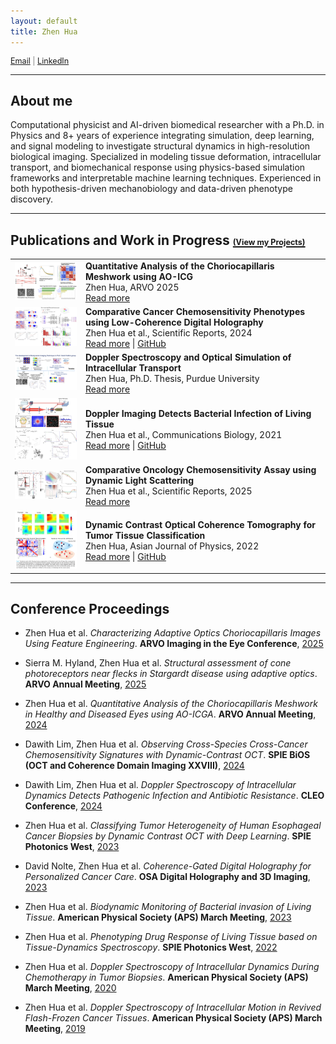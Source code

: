 ```yaml
---
layout: default
title: Zhen Hua
---
```


<p style="font-size:0.9em; color:gray;">
 <a href="mailto:huazhensdu@gmail.com">Email</a> | 
<a href="https://www.linkedin.com/in/zhenhua23" target="_blank">LinkedIn</a>
</p>

---

## About me

Computational physicist and AI-driven biomedical researcher with a Ph.D. in Physics and 8+ years of experience integrating simulation, deep learning, and signal modeling to investigate structural dynamics in high-resolution biological imaging. Specialized in modeling tissue deformation, intracellular transport, and biomechanical response using physics-based simulation frameworks and interpretable machine learning techniques. Experienced in both hypothesis-driven mechanobiology and data-driven phenotype discovery.

---

## Publications and Work in Progress <a href="projects.html"><span style="font-size: 0.6em;">(View my Projects)</span></a>

<table>
  <tr>
    <td><img src="assets/img/ARVO_2025.png" width="200"/></td>
    <td>
      <strong>Quantitative Analysis of the Choriocapillaris Meshwork using AO-ICG</strong><br/>
      Zhen Hua, ARVO 2025<br/>
      <a href="assets/papers/ARVO_2025.pdf" target="_blank">Read more</a>
    </td>
  </tr>
  <tr>
    <td><img src="assets/img/Scientific_Reports_2024.png" width="200"/></td>
    <td>
      <strong>Comparative Cancer Chemosensitivity Phenotypes using Low-Coherence Digital Holography</strong><br/>
      Zhen Hua et al., Scientific Reports, 2024<br/>
      <a href="assets/papers/Scientific_Reports_2024.pdf" target="_blank">Read more</a> | 
      <a href="https://github.com/yourusername/project2" target="_blank">GitHub</a>
    </td>
  </tr>
  <tr>
    <td><img src="assets/img/Thesis_ZhenHua.png" width="200"/></td>
    <td>
      <strong>Doppler Spectroscopy and Optical Simulation of Intracellular Transport</strong><br/>
      Zhen Hua, Ph.D. Thesis, Purdue University<br/>
      <a href="assets/papers/Thesis_ZhenHua.pdf" target="_blank">Read more</a>
    </td>
  </tr>
  <tr>
    <td><img src="assets/img/Communications_Biology_2021.png" width="200"/></td>
    <td>
      <strong>Doppler Imaging Detects Bacterial Infection of Living Tissue</strong><br/>
      Zhen Hua et al., Communications Biology, 2021<br/>
      <a href="assets/papers/Communications_Biology_2021.pdf" target="_blank">Read more</a> | 
      <a href="https://github.com/yourusername/project4" target="_blank">GitHub</a>
    </td>
  </tr>
  <tr>
    <td><img src="assets/img/Scientific_Reports_2025.png" width="200"/></td>
    <td>
      <strong>Comparative Oncology Chemosensitivity Assay using Dynamic Light Scattering</strong><br/>
      Zhen Hua et al., Scientific Reports, 2025<br/>
      <a href="assets/papers/scientific_reports_2025.pdf" target="_blank">Read more</a>
    </td>
  </tr>
  <tr>
    <td><img src="assets/img/Asian_Journal_of_Physics_2022.png" width="200"/></td>
    <td>
      <strong>Dynamic Contrast Optical Coherence Tomography for Tumor Tissue Classification</strong><br/>
      Zhen Hua, Asian Journal of Physics, 2022<br/>
      <a href="assets/papers/Asian_Journal_of_Physics_2022.pdf" target="_blank">Read more</a> | 
      <a href="https://github.com/yourusername/project6" target="_blank">GitHub</a>
    </td>
  </tr>
</table>


---

## Conference Proceedings

- Zhen Hua et al. *Characterizing Adaptive Optics Choriocapillaris Images Using Feature Engineering*. **ARVO Imaging in the Eye Conference**, <a href="https://iovs.arvojournals.org/article.aspx?articleid=2810554" target="_blank">2025</a>

- Sierra M. Hyland, Zhen Hua et al. *Structural assessment of cone photoreceptors near flecks in Stargardt disease using adaptive optics*. **ARVO Annual Meeting**, <a href="https://iovs.arvojournals.org/article.aspx?articleid=2808608" target="_blank">2025</a>

- Zhen Hua et al. *Quantitative Analysis of the Choriocapillaris Meshwork in Healthy and Diseased Eyes using AO-ICGA*. **ARVO Annual Meeting**, <a href="https://iovs.arvojournals.org/article.aspx?articleid=2798073" target="_blank">2024</a>

- Dawith Lim, Zhen Hua et al. *Observing Cross-Species Cross-Cancer Chemosensitivity Signatures with Dynamic-Contrast OCT*. **SPIE BiOS (OCT and Coherence Domain Imaging XXVIII)**, [2024](https://doi.org/10.1117/12.3002602)

- Dawith Lim, Zhen Hua et al. *Doppler Spectroscopy of Intracellular Dynamics Detects Pathogenic Infection and Antibiotic Resistance*. **CLEO Conference**, [2024](https://opg.optica.org/abstract.cfm?uri=CLEO_AT-2024-ATh3B.4)
  
- Zhen Hua et al. *Classifying Tumor Heterogeneity of Human Esophageal Cancer Biopsies by Dynamic Contrast OCT with Deep Learning*. **SPIE Photonics West**, [2023](https://doi.org/10.1117/12.2647602)

- David Nolte, Zhen Hua et al. *Coherence-Gated Digital Holography for Personalized Cancer Care*. **OSA Digital Holography and 3D Imaging**, [2023](https://doi.org/10.1364/DH.2023.HM1C.2)

- Zhen Hua et al. *Biodynamic Monitoring of Bacterial invasion of Living Tissue*. **American Physical Society (APS) March Meeting**, [2023](https://ui.adsabs.harvard.edu/abs/2023APS..MARN06009H/abstract)
  
- Zhen Hua et al. *Phenotyping Drug Response of Living Tissue based on Tissue-Dynamics Spectroscopy*. **SPIE Photonics West**, [2022](https://doi.org/10.1117/12.2610371)

- Zhen Hua et al. *Doppler Spectroscopy of Intracellular Dynamics During Chemotherapy in Tumor Biopsies*. **American Physical Society (APS) March Meeting**, [2020](https://meetings.aps.org/Meeting/MAR20/Session/B06.7)

- Zhen Hua et al. *Doppler Spectroscopy of Intracellular Motion in Revived Flash-Frozen Cancer Tissues*. **American Physical Society (APS) March Meeting**, [2019](https://ui.adsabs.harvard.edu/abs/2019APS..MARR64004H/abstract)




